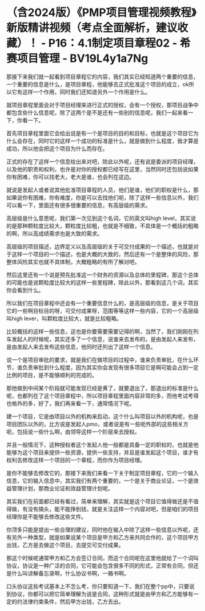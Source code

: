 # （含2024版）《PMP项目管理视频教程》新版精讲视频（考点全面解析，建议收藏）！ - P16：4.1制定项目章程02 - 希赛项目管理 - BV19L4y1a7Ng

那接下来我们就一起看到项目章程它的内容，我们其实已经知道两个重要的信息，一个重要的信息是什么，是项目章程，他能够去正式批准这个项目的成立，ok所以它有这样一个作用，同时我们还知道另外一个作用是什么。

就项目章程里面会对于项目经理来进行正式的授权，会有一个授权，那项目战争中都包含些什么信息呢，除了这两个是不是还有一些别的信息呢，我们一起来看一下，你看一下。

首先项目章程里面它会给出说是有一个是项目的目的和目标，也就是这个项目它为什么会存在，同时它的这样一个成功的标准是什么，就是做到什么程度，我才算是成功，所以他会把这个项目为什么而存在。

正式的存在了这样一个信息给出来对吧，除此以外呢，还有说是委派的项目经理，以及他的职责和权利，也许是对你的授权都已经写在这里，当然同时还包括说如果你有困难，你可以找老大，老大是谁，也会列在这边。

就说是发起人或者说其他批准项目章程的人员，他们是谁，他们的职权是什么，那如果说你有困难，你有难度，你是可以去找他们呃，除了这样一些信息以外，我们可以看一下，里面还有很多很重要的信息，有高层级的需求。

高层级是什么意思呢，我们第一次见到这个名词，它的英文叫high level，其实说的是那种颗粒度比较大，颗粒度比较粗，也就是不细致，不具体是一个概括的粗略的啊，所以高成绩需求也是大致的需求。

高层级的项目描述，边界定义以及高层级的关于可交付成果的一个描述，也就是对于这样一个项目的一个描述，也是大概的大致的，然后还有一个是整体的风险，那整体风险其实也就不具体制，大概粗略的有所了解对吧。

然后这里还有一个说是预先批准这一个财务的资源以及总体的里程碑，那这个总体的可能也是说颗粒度比较大的这样一些里程碑，除此以外，那看到这几个词，其实你会看到什么。

所以我们在项目章程中还会有一个重要信息什么的，是高层级的信息，是关于项目它的一些啊目标目的呀，可交付成果呀，范围等等这样一些内容，它的一个高层级叫high lever，叫颗粒度比较大，就是比较粗略。

比较概括的这样一些信息，这也是你要需要需要记得的啊，当然了，我们刚刚在列车发起人的时候呢，其实还多了一个信息，说谁来去发布的，是由发起人来发布，是由发起人来去发布这些信息，他同时还列出了这样一个信息。

说一个是项目审批的要求，就是我们在做项目的过程中，谁来负责审批，在什么环节，谁负责审批到什么程度，因为其实你会发现有很多项目它是啊可能会占到一定比例的项目，是不能够顺利的完成的。

那他做到中间某个阶段就可能发现已经是黄了，就要退出了，那退出的标准是什么呢，也都列在了这个项目章程中，所以项目章程里面内容非常的多，而他考试考得也格外的多，好了，我们再来看一下，通常情况下呢。

建一个项目，它是由项目以外的机构来启动，这个什么叫项目以外的机构呢，也是项目团队以外的，比方说是发起人pmo，或者说是有一些呃外部的这些相关方呃，包括说一些什么啊，由领导这样一个阶层来去授权。

并且一般情况下，这种授权者这个发起人他一般都是具备一定的职权的，也就是他能够为这个项目来提供一些资源，提供一些支持，并且是谁发起这个项目，谁才有权利去修改这样一个项目的一个章程，而你作为项目经理。

是你不能够去修改它的，那接下来我们来看一下关于制定项目章程，它的一个输入信息，它的输入信息中，其实我们有两个重要的，一个是关于商业论证，一个是效益管理计划，那商业论证和效益管理计划呢。

其实我们在前面都已经有看过，简单来理解，其实就是这个项目它值得做还是不值得做，有没有搞头，能不能挣到钱，就是关注这样一个内容对吧，但是咱们的项目经理你是不能够去修改这些文件。

你顶多只能是提出一些合理的建议，同时他在输入中除了这样一些信息以外呢，还有另外一种类型，就是如果说某个项目是甲方和乙方来共同合作的，这个项目甲方出钱，乙方是去做这个项目，去提交可交付成果。

那这个时候呢通常甲方和乙方会签订合同，而这个合同呢在这里他就给了一个词叫协议，协议是一种广泛的合同，它可能会包含很多不同的形式，正常有合同，但还是什么叫谅解备忘录啊，什么协议书啊，一箱书啊。

口头协议这些考试基本上不怎么考，你只要知道一下，我们在整个pp中，只要说到协议，你都可以把它简单理解为说是合同，这种形式就是由甲方和乙方能够有一定的约法律约束条件，然后甲方出钱，乙方去出。


